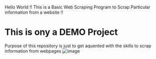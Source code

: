 Hello World !! 
This is a Basic Web Scraping Program to Scrap Particular information from a website !!
# This is ony a DEMO Project
Purpose of this repository is just to get aquented with the skills to scrap information from webpages 
![image](https://user-images.githubusercontent.com/60313820/216535910-171a0af4-c09f-4a59-a8cd-88cd1d531aa2.png)

